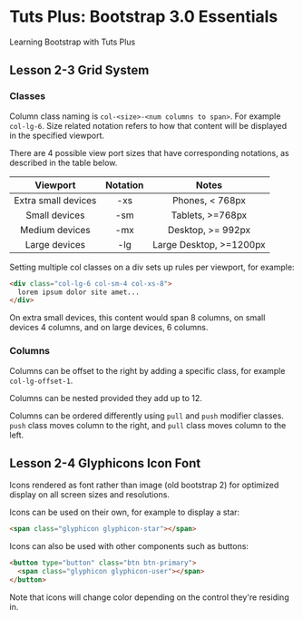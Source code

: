 # Tuts Plus: Bootstrap 3.0 Essentials

Learning Bootstrap with Tuts Plus

## Lesson 2-3 Grid System

### Classes

Column class naming is `col-<size>-<num columns to span>`. For example `col-lg-6`.
Size related notation refers to how that content will be displayed in the specified viewport.

There are 4 possible view port sizes that have corresponding notations, as described in the table below.

| Viewport             | Notation  | Notes                              |
|:-:                   |:-:        |:-:                                 |
|  Extra small devices | -xs       | Phones, < 768px                    |
|  Small devices       | -sm       | Tablets, >=768px                   |
|  Medium devices      | -mx       | Desktop, >= 992px                  |
|   Large devices      | -lg       | Large Desktop, >=1200px            |

Setting multiple col classes on a div sets up rules per viewport, for example:

  ```html
  <div class="col-lg-6 col-sm-4 col-xs-8">
    lorem ipsum dolor site amet...
  </div>
  ```

On extra small devices, this content would span 8 columns, on small devices 4 columns, and on large devices, 6 columns.

### Columns

Columns can be offset to the right by adding a specific class, for example `col-lg-offset-1`.

Columns can be nested provided they add up to 12.

Columns can be ordered differently using `pull` and `push` modifier classes.
`push` class moves column to the right, and `pull` class moves column to the left.

## Lesson 2-4 Glyphicons Icon Font

Icons rendered as font rather than image (old bootstrap 2) for optimized display on all screen sizes and resolutions.

Icons can be used on their own, for example to display a star:

  ```html
  <span class="glyphicon glyphicon-star"></span>
  ```

Icons can also be used with other components such as buttons:

  ```html
  <button type="button" class="btn btn-primary">
    <span class="glyphicon glyphicon-user"></span>
  </button>
  ```

Note that icons will change color depending on the control they're residing in.